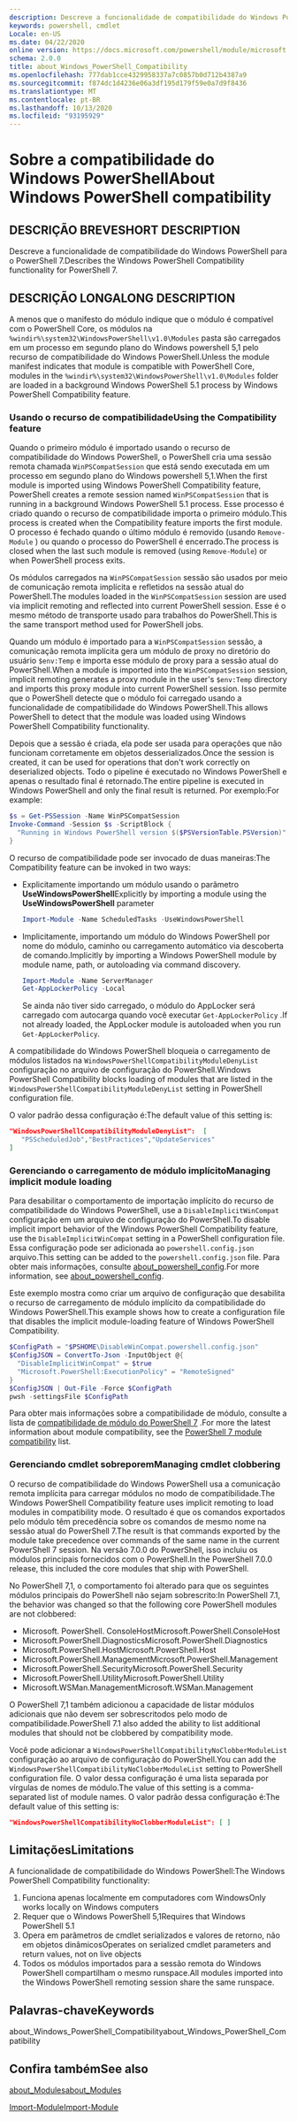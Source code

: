 ```yaml
---
description: Descreve a funcionalidade de compatibilidade do Windows PowerShell para o PowerShell 7.
keywords: powershell, cmdlet
Locale: en-US
ms.date: 04/22/2020
online version: https://docs.microsoft.com/powershell/module/microsoft.powershell.core/about/about_windows_powershell_compatibility?view=powershell-7&WT.mc_id=ps-gethelp
schema: 2.0.0
title: about_Windows_PowerShell_Compatibility
ms.openlocfilehash: 777dab1cce4329958337a7c0857b0d712b4387a9
ms.sourcegitcommit: f874dc1d4236e06a3df195d179f59e0a7d9f8436
ms.translationtype: MT
ms.contentlocale: pt-BR
ms.lasthandoff: 10/13/2020
ms.locfileid: "93195929"
---
```

# <a name="about-windows-powershell-compatibility"></a><span data-ttu-id="0c8ae-104">Sobre a compatibilidade do Windows PowerShell</span><span class="sxs-lookup"><span data-stu-id="0c8ae-104">About Windows PowerShell compatibility</span></span>

## <a name="short-description"></a><span data-ttu-id="0c8ae-105">DESCRIÇÃO BREVE</span><span class="sxs-lookup"><span data-stu-id="0c8ae-105">SHORT DESCRIPTION</span></span>

<span data-ttu-id="0c8ae-106">Descreve a funcionalidade de compatibilidade do Windows PowerShell para o PowerShell 7.</span><span class="sxs-lookup"><span data-stu-id="0c8ae-106">Describes the Windows PowerShell Compatibility functionality for PowerShell 7.</span></span>

## <a name="long-description"></a><span data-ttu-id="0c8ae-107">DESCRIÇÃO LONGA</span><span class="sxs-lookup"><span data-stu-id="0c8ae-107">LONG DESCRIPTION</span></span>

<span data-ttu-id="0c8ae-108">A menos que o manifesto do módulo indique que o módulo é compatível com o PowerShell Core, os módulos na `%windir%\system32\WindowsPowerShell\v1.0\Modules` pasta são carregados em um processo em segundo plano do Windows powershell 5,1 pelo recurso de compatibilidade do Windows PowerShell.</span><span class="sxs-lookup"><span data-stu-id="0c8ae-108">Unless the module manifest indicates that module is compatible with PowerShell Core, modules in the `%windir%\system32\WindowsPowerShell\v1.0\Modules` folder are loaded in a background Windows PowerShell 5.1 process by Windows PowerShell Compatibility feature.</span></span>

### <a name="using-the-compatibility-feature"></a><span data-ttu-id="0c8ae-109">Usando o recurso de compatibilidade</span><span class="sxs-lookup"><span data-stu-id="0c8ae-109">Using the Compatibility feature</span></span>

<span data-ttu-id="0c8ae-110">Quando o primeiro módulo é importado usando o recurso de compatibilidade do Windows PowerShell, o PowerShell cria uma sessão remota chamada `WinPSCompatSession` que está sendo executada em um processo em segundo plano do Windows powershell 5,1.</span><span class="sxs-lookup"><span data-stu-id="0c8ae-110">When the first module is imported using Windows PowerShell Compatibility feature, PowerShell creates a remote session named `WinPSCompatSession` that is running in a background Windows PowerShell 5.1 process.</span></span> <span data-ttu-id="0c8ae-111">Esse processo é criado quando o recurso de compatibilidade importa o primeiro módulo.</span><span class="sxs-lookup"><span data-stu-id="0c8ae-111">This process is created when the Compatibility feature imports the first module.</span></span> <span data-ttu-id="0c8ae-112">O processo é fechado quando o último módulo é removido (usando `Remove-Module` ) ou quando o processo do PowerShell é encerrado.</span><span class="sxs-lookup"><span data-stu-id="0c8ae-112">The process is closed when the last such module is removed (using `Remove-Module`) or when PowerShell process exits.</span></span>

<span data-ttu-id="0c8ae-113">Os módulos carregados na `WinPSCompatSession` sessão são usados por meio de comunicação remota implícita e refletidos na sessão atual do PowerShell.</span><span class="sxs-lookup"><span data-stu-id="0c8ae-113">The modules loaded in the `WinPSCompatSession` session are used via implicit remoting and reflected into current PowerShell session.</span></span> <span data-ttu-id="0c8ae-114">Esse é o mesmo método de transporte usado para trabalhos do PowerShell.</span><span class="sxs-lookup"><span data-stu-id="0c8ae-114">This is the same transport method used for PowerShell jobs.</span></span>

<span data-ttu-id="0c8ae-115">Quando um módulo é importado para a `WinPSCompatSession` sessão, a comunicação remota implícita gera um módulo de proxy no diretório do usuário `$env:Temp` e importa esse módulo de proxy para a sessão atual do PowerShell.</span><span class="sxs-lookup"><span data-stu-id="0c8ae-115">When a module is imported into the `WinPSCompatSession` session, implicit remoting generates a proxy module in the user's `$env:Temp` directory and imports this proxy module into current PowerShell session.</span></span> <span data-ttu-id="0c8ae-116">Isso permite que o PowerShell detecte que o módulo foi carregado usando a funcionalidade de compatibilidade do Windows PowerShell.</span><span class="sxs-lookup"><span data-stu-id="0c8ae-116">This allows PowerShell to detect that the module was loaded using Windows PowerShell Compatibility functionality.</span></span>

<span data-ttu-id="0c8ae-117">Depois que a sessão é criada, ela pode ser usada para operações que não funcionam corretamente em objetos desserializados.</span><span class="sxs-lookup"><span data-stu-id="0c8ae-117">Once the session is created, it can be used for operations that don't work correctly on deserialized objects.</span></span> <span data-ttu-id="0c8ae-118">Todo o pipeline é executado no Windows PowerShell e apenas o resultado final é retornado.</span><span class="sxs-lookup"><span data-stu-id="0c8ae-118">The entire pipeline is executed in Windows PowerShell and only the final result is returned.</span></span> <span data-ttu-id="0c8ae-119">Por exemplo:</span><span class="sxs-lookup"><span data-stu-id="0c8ae-119">For example:</span></span>

```powershell
$s = Get-PSSession -Name WinPSCompatSession
Invoke-Command -Session $s -ScriptBlock {
  "Running in Windows PowerShell version $($PSVersionTable.PSVersion)"
}
```

<span data-ttu-id="0c8ae-120">O recurso de compatibilidade pode ser invocado de duas maneiras:</span><span class="sxs-lookup"><span data-stu-id="0c8ae-120">The Compatibility feature can be invoked in two ways:</span></span>

- <span data-ttu-id="0c8ae-121">Explicitamente importando um módulo usando o parâmetro **UseWindowsPowerShell**</span><span class="sxs-lookup"><span data-stu-id="0c8ae-121">Explicitly by importing a module using the **UseWindowsPowerShell** parameter</span></span>

   ```powershell
   Import-Module -Name ScheduledTasks -UseWindowsPowerShell
   ```

- <span data-ttu-id="0c8ae-122">Implicitamente, importando um módulo do Windows PowerShell por nome do módulo, caminho ou carregamento automático via descoberta de comando.</span><span class="sxs-lookup"><span data-stu-id="0c8ae-122">Implicitly by importing a Windows PowerShell module by module name, path, or autoloading via command discovery.</span></span>

   ```powershell
   Import-Module -Name ServerManager
   Get-AppLockerPolicy -Local
   ```

   <span data-ttu-id="0c8ae-123">Se ainda não tiver sido carregado, o módulo do AppLocker será carregado com autocarga quando você executar  `Get-AppLockerPolicy` .</span><span class="sxs-lookup"><span data-stu-id="0c8ae-123">If not already loaded, the AppLocker module is autoloaded when you run  `Get-AppLockerPolicy`.</span></span>

<span data-ttu-id="0c8ae-124">A compatibilidade do Windows PowerShell bloqueia o carregamento de módulos listados na `WindowsPowerShellCompatibilityModuleDenyList` configuração no arquivo de configuração do PowerShell.</span><span class="sxs-lookup"><span data-stu-id="0c8ae-124">Windows PowerShell Compatibility blocks loading of modules that are listed in the `WindowsPowerShellCompatibilityModuleDenyList` setting in PowerShell configuration file.</span></span>

<span data-ttu-id="0c8ae-125">O valor padrão dessa configuração é:</span><span class="sxs-lookup"><span data-stu-id="0c8ae-125">The default value of this setting is:</span></span>

```json
"WindowsPowerShellCompatibilityModuleDenyList":  [
   "PSScheduledJob","BestPractices","UpdateServices"
]
```

### <a name="managing-implicit-module-loading"></a><span data-ttu-id="0c8ae-126">Gerenciando o carregamento de módulo implícito</span><span class="sxs-lookup"><span data-stu-id="0c8ae-126">Managing implicit module loading</span></span>

<span data-ttu-id="0c8ae-127">Para desabilitar o comportamento de importação implícito do recurso de compatibilidade do Windows PowerShell, use a `DisableImplicitWinCompat` configuração em um arquivo de configuração do PowerShell.</span><span class="sxs-lookup"><span data-stu-id="0c8ae-127">To disable implicit import behavior of the Windows PowerShell Compatibility feature, use the `DisableImplicitWinCompat` setting in a PowerShell configuration file.</span></span> <span data-ttu-id="0c8ae-128">Essa configuração pode ser adicionada ao `powershell.config.json` arquivo.</span><span class="sxs-lookup"><span data-stu-id="0c8ae-128">This setting can be added to the `powershell.config.json` file.</span></span> <span data-ttu-id="0c8ae-129">Para obter mais informações, consulte [about_powershell_config](about_powershell_config.md).</span><span class="sxs-lookup"><span data-stu-id="0c8ae-129">For more information, see [about_powershell_config](about_powershell_config.md).</span></span>

<span data-ttu-id="0c8ae-130">Este exemplo mostra como criar um arquivo de configuração que desabilita o recurso de carregamento de módulo implícito da compatibilidade do Windows PowerShell.</span><span class="sxs-lookup"><span data-stu-id="0c8ae-130">This example shows how to create a configuration file that disables the implicit module-loading feature of Windows PowerShell Compatibility.</span></span>

```powershell
$ConfigPath = "$PSHOME\DisableWinCompat.powershell.config.json"
$ConfigJSON = ConvertTo-Json -InputObject @{
  "DisableImplicitWinCompat" = $true
  "Microsoft.PowerShell:ExecutionPolicy" = "RemoteSigned"
}
$ConfigJSON | Out-File -Force $ConfigPath
pwsh -settingsFile $ConfigPath
```

<span data-ttu-id="0c8ae-131">Para obter mais informações sobre a compatibilidade de módulo, consulte a lista de [compatibilidade de módulo do PowerShell 7](https://aka.ms/PSModuleCompat) .</span><span class="sxs-lookup"><span data-stu-id="0c8ae-131">For more the latest information about module compatibility, see the [PowerShell 7 module compatibility](https://aka.ms/PSModuleCompat) list.</span></span>

### <a name="managing-cmdlet-clobbering"></a><span data-ttu-id="0c8ae-132">Gerenciando cmdlet sobreporem</span><span class="sxs-lookup"><span data-stu-id="0c8ae-132">Managing cmdlet clobbering</span></span>

<span data-ttu-id="0c8ae-133">O recurso de compatibilidade do Windows PowerShell usa a comunicação remota implícita para carregar módulos no modo de compatibilidade.</span><span class="sxs-lookup"><span data-stu-id="0c8ae-133">The Windows PowerShell Compatibility feature uses implicit remoting to load modules in compatibility mode.</span></span> <span data-ttu-id="0c8ae-134">O resultado é que os comandos exportados pelo módulo têm precedência sobre os comandos de mesmo nome na sessão atual do PowerShell 7.</span><span class="sxs-lookup"><span data-stu-id="0c8ae-134">The result is that commands exported by the module take precedence over commands of the same name in the current PowerShell 7 session.</span></span> <span data-ttu-id="0c8ae-135">Na versão 7.0.0 do PowerShell, isso incluiu os módulos principais fornecidos com o PowerShell.</span><span class="sxs-lookup"><span data-stu-id="0c8ae-135">In the PowerShell 7.0.0 release, this included the core modules that ship with PowerShell.</span></span>

<span data-ttu-id="0c8ae-136">No PowerShell 7,1, o comportamento foi alterado para que os seguintes módulos principais do PowerShell não sejam sobrescrito:</span><span class="sxs-lookup"><span data-stu-id="0c8ae-136">In PowerShell 7.1, the behavior was changed so that the following core PowerShell modules are not clobbered:</span></span>

- <span data-ttu-id="0c8ae-137">Microsoft. PowerShell. ConsoleHost</span><span class="sxs-lookup"><span data-stu-id="0c8ae-137">Microsoft.PowerShell.ConsoleHost</span></span>
- <span data-ttu-id="0c8ae-138">Microsoft.PowerShell.Diagnostics</span><span class="sxs-lookup"><span data-stu-id="0c8ae-138">Microsoft.PowerShell.Diagnostics</span></span>
- <span data-ttu-id="0c8ae-139">Microsoft.PowerShell.Host</span><span class="sxs-lookup"><span data-stu-id="0c8ae-139">Microsoft.PowerShell.Host</span></span>
- <span data-ttu-id="0c8ae-140">Microsoft.PowerShell.Management</span><span class="sxs-lookup"><span data-stu-id="0c8ae-140">Microsoft.PowerShell.Management</span></span>
- <span data-ttu-id="0c8ae-141">Microsoft.PowerShell.Security</span><span class="sxs-lookup"><span data-stu-id="0c8ae-141">Microsoft.PowerShell.Security</span></span>
- <span data-ttu-id="0c8ae-142">Microsoft.PowerShell.Utility</span><span class="sxs-lookup"><span data-stu-id="0c8ae-142">Microsoft.PowerShell.Utility</span></span>
- <span data-ttu-id="0c8ae-143">Microsoft.WSMan.Management</span><span class="sxs-lookup"><span data-stu-id="0c8ae-143">Microsoft.WSMan.Management</span></span>

<span data-ttu-id="0c8ae-144">O PowerShell 7,1 também adicionou a capacidade de listar módulos adicionais que não devem ser sobrescritodos pelo modo de compatibilidade.</span><span class="sxs-lookup"><span data-stu-id="0c8ae-144">PowerShell 7.1 also added the ability to list additional modules that should not be clobbered by compatibility mode.</span></span>

<span data-ttu-id="0c8ae-145">Você pode adicionar a `WindowsPowerShellCompatibilityNoClobberModuleList` configuração ao arquivo de configuração do PowerShell.</span><span class="sxs-lookup"><span data-stu-id="0c8ae-145">You can add the `WindowsPowerShellCompatibilityNoClobberModuleList` setting to PowerShell configuration file.</span></span> <span data-ttu-id="0c8ae-146">O valor dessa configuração é uma lista separada por vírgulas de nomes de módulo.</span><span class="sxs-lookup"><span data-stu-id="0c8ae-146">The value of this setting is a comma-separated list of module names.</span></span> <span data-ttu-id="0c8ae-147">O valor padrão dessa configuração é:</span><span class="sxs-lookup"><span data-stu-id="0c8ae-147">The default value of this setting is:</span></span>

```json
"WindowsPowerShellCompatibilityNoClobberModuleList": [ ]
```

## <a name="limitations"></a><span data-ttu-id="0c8ae-148">Limitações</span><span class="sxs-lookup"><span data-stu-id="0c8ae-148">Limitations</span></span>

<span data-ttu-id="0c8ae-149">A funcionalidade de compatibilidade do Windows PowerShell:</span><span class="sxs-lookup"><span data-stu-id="0c8ae-149">The Windows PowerShell Compatibility functionality:</span></span>

1. <span data-ttu-id="0c8ae-150">Funciona apenas localmente em computadores com Windows</span><span class="sxs-lookup"><span data-stu-id="0c8ae-150">Only works locally on Windows computers</span></span>
1. <span data-ttu-id="0c8ae-151">Requer que o Windows PowerShell 5,1</span><span class="sxs-lookup"><span data-stu-id="0c8ae-151">Requires that Windows PowerShell 5.1</span></span>
1. <span data-ttu-id="0c8ae-152">Opera em parâmetros de cmdlet serializados e valores de retorno, não em objetos dinâmicos</span><span class="sxs-lookup"><span data-stu-id="0c8ae-152">Operates on serialized cmdlet parameters and return values, not on live objects</span></span>
1. <span data-ttu-id="0c8ae-153">Todos os módulos importados para a sessão remota do Windows PowerShell compartilham o mesmo runspace.</span><span class="sxs-lookup"><span data-stu-id="0c8ae-153">All modules imported into the Windows PowerShell remoting session share the same runspace.</span></span>

## <a name="keywords"></a><span data-ttu-id="0c8ae-154">Palavras-chave</span><span class="sxs-lookup"><span data-stu-id="0c8ae-154">Keywords</span></span>

<span data-ttu-id="0c8ae-155">about_Windows_PowerShell_Compatibility</span><span class="sxs-lookup"><span data-stu-id="0c8ae-155">about_Windows_PowerShell_Compatibility</span></span>

## <a name="see-also"></a><span data-ttu-id="0c8ae-156">Confira também</span><span class="sxs-lookup"><span data-stu-id="0c8ae-156">See also</span></span>

[<span data-ttu-id="0c8ae-157">about_Modules</span><span class="sxs-lookup"><span data-stu-id="0c8ae-157">about_Modules</span></span>](about_Modules.md)

[<span data-ttu-id="0c8ae-158">Import-Module</span><span class="sxs-lookup"><span data-stu-id="0c8ae-158">Import-Module</span></span>](xref:Microsoft.PowerShell.Core.Import-Module)
